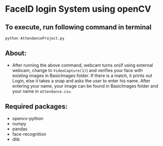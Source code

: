 # FaceID login System using openCV

## To execute, run following command in terminal
``` python AttendanceProject.py ```

## About:
- After running the above command, webcam turns on(if using external webcam, change to ```VideoCapture(1)```) and verifies your face with existing images in BasicImages folder. If there is a match, it prints out Login, else it takes a snap and asks the user to enter his name. After entering your name, your image can be found in BasicImages folder and your name in ```attendance.csv```.

## Required packages:
- opencv-python
- numpy
- pandas
- face-recognition
- dlib
